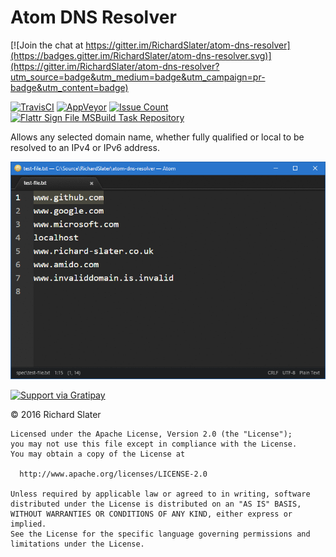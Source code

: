 # Atom DNS Resolver

[![Join the chat at https://gitter.im/RichardSlater/atom-dns-resolver](https://badges.gitter.im/RichardSlater/atom-dns-resolver.svg)](https://gitter.im/RichardSlater/atom-dns-resolver?utm_source=badge&utm_medium=badge&utm_campaign=pr-badge&utm_content=badge)

[![TravisCI](https://travis-ci.org/RichardSlater/atom-dns-resolver.svg?branch=master)](https://travis-ci.org/RichardSlater/atom-dns-resolver) [![AppVeyor](https://ci.appveyor.com/api/projects/status/m7fgyausf7bo2waf?svg=true)](https://ci.appveyor.com/project/richard-slater/atom-dns-resolver) [![Issue Count](https://codeclimate.com/github/RichardSlater/atom-dns-resolver/badges/issue_count.svg)](https://codeclimate.com/github/RichardSlater/atom-dns-resolver) [![Flattr Sign File MSBuild Task Repository](http://api.flattr.com/button/flattr-badge-large.png)](https://flattr.com/submit/auto?user_id=RichardSlater&url=http://github.com/RichardSlater/atom-dns-resolver&title=Atom%20Editor%20DNS%20Resolver&language=en_GB&tags=github&category=software)

Allows any selected domain name, whether fully qualified or local to be resolved to an IPv4 or IPv6 address.

![DNS Resolver Screenshot](https://raw.githubusercontent.com/RichardSlater/atom-dns-resolver/master/assets/screenshot.gif)

[![Support via Gratipay](https://cdn.rawgit.com/gratipay/gratipay-badge/2.3.0/dist/gratipay.svg)](https://gratipay.com/~RichardSlater/)

&copy; 2016 Richard Slater

    Licensed under the Apache License, Version 2.0 (the "License");
    you may not use this file except in compliance with the License.
    You may obtain a copy of the License at

      http://www.apache.org/licenses/LICENSE-2.0

    Unless required by applicable law or agreed to in writing, software
    distributed under the License is distributed on an "AS IS" BASIS,
    WITHOUT WARRANTIES OR CONDITIONS OF ANY KIND, either express or implied.
    See the License for the specific language governing permissions and
    limitations under the License.
